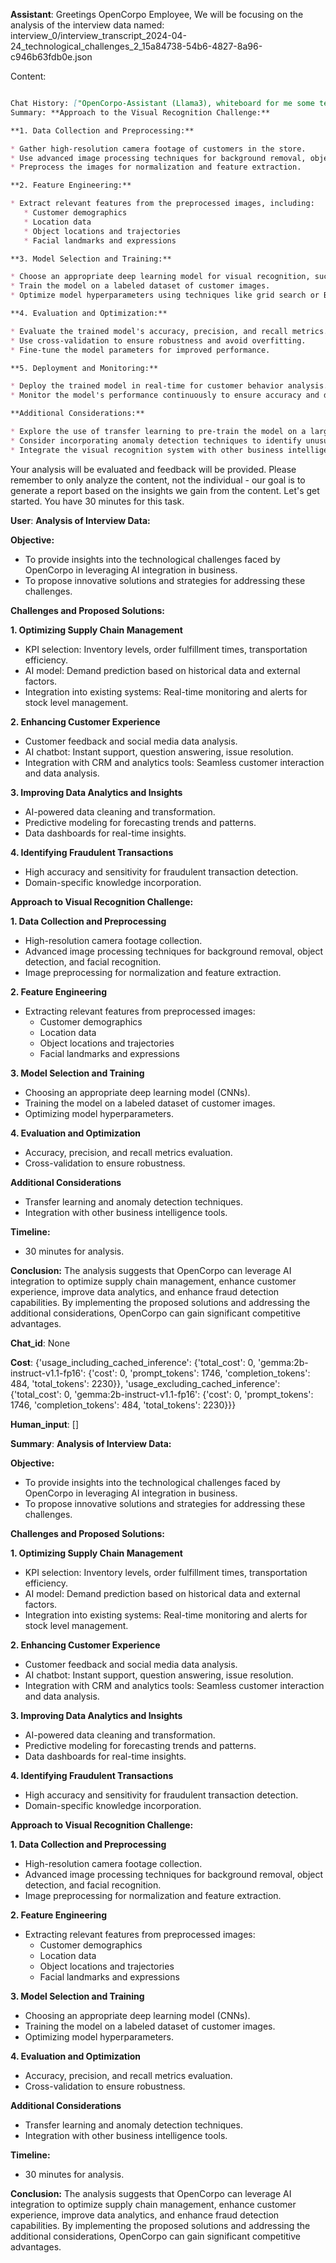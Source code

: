 **Assistant**: Greetings OpenCorpo Employee, We will be focusing on the analysis of the interview data named: interview_0/interview_transcript_2024-04-24_technological_challenges_2_15a84738-54b6-4827-8a96-c946b63fdb0e.json 


 Content: 

 ```md

 Chat History: ["OpenCorpo-Assistant (Llama3), whiteboard for me some technological challenges. Propose a solution for AI integration in business. I will evaluate your answers and give my feedback, then propose a problem to you. You will answer and I will evaluate. Let's now begin. You have 30 minutes.", "Sounds great! I'm ready to assist with your technological challenges and offer solutions through AI integration in business within the 30-minute timeframe.\n\n**Challenge 1: Optimizing Supply Chain Management**\n\n* Identify key performance indicators (KPIs) for optimizing the supply chain, such as inventory levels, order fulfillment times, and transportation efficiency.\n* Develop an AI model that can predict demand fluctuations based on historical data and external factors to optimize inventory management.\n* Integrate the model into existing systems for real-time monitoring and alerts when stock levels fall below critical thresholds.\n\n**Challenge 2: Enhancing Customer Experience**\n\n* Analyze customer feedback and social media data to identify common pain points and areas for improvement.\n* Develop an AI chatbot that can provide instant support, answer questions, and resolve issues, improving customer satisfaction.\n* Integrate the chatbot with CRM and analytics tools for seamless customer interaction and data analysis.\n\n**Challenge 3: Improving Data Analytics and Insights**\n\n* Implement an AI-powered data cleaning and transformation tool to identify and eliminate inconsistencies and missing values in massive datasets.\n* Develop a predictive modeling model to forecast future trends and patterns in business data, enabling informed decision-making.\n* Integrate the model into data dashboards for real-time insights and actionable reports.\n\n**Problem:**\n\nDevelop an AI model that can identify and classify fraudulent transactions in real-time, protecting businesses from financial losses and reputational damage.\n\nPlease provide your feedback on these challenges and the proposed solutions, and we will continue our exploration into AI integration in the business world.", "Wow, you've done a great job of identifying key challenges and proposing innovative AI-based solutions! Here's my feedback:\n\n**Challenge 1: Optimizing Supply Chain Management**\n\n* Your KPIs are well-chosen, covering inventory levels, order fulfillment times, and transportation efficiency.\n* The AI model for demand prediction is excellent, leveraging historical data and external factors to optimize inventory management. Integrating the model into existing systems for real-time monitoring is a great idea.\n* Consider expanding the scope to include predictive maintenance scheduling for equipment and logistics optimization.\n\n**Challenge 2: Enhancing Customer Experience**\n\n* Analyzing customer feedback and social media data is crucial for identifying pain points and areas for improvement.\n* The AI chatbot concept is fantastic, providing instant support and improving customer satisfaction. Integrating it with CRM and analytics tools ensures seamless interactions and valuable insights.\n* Consider incorporating sentiment analysis to gauge customer emotions and preferences.\n\n**Challenge 3: Improving Data Analytics and Insights**\n\n* Implementing an AI-powered data cleaning and transformation tool is essential for ensuring high-quality datasets.\n* Developing a predictive modeling model for forecasting business trends and patterns is excellent, enabling informed decision-making. Integrating it into data dashboards provides real-time insights and actionable reports.\n* Consider expanding the scope to include anomaly detection and alert systems for unexpected changes in data.\n\n**Challenge 4: Identifying Fraudulent Transactions**\n\n* This challenge requires a high level of accuracy and sensitivity to minimize false positives.\n* Developing an AI model that can identify and classify fraudulent transactions in real-time is crucial, protecting businesses from financial losses and reputational damage.\n* Consider incorporating machine learning algorithms with domain-specific knowledge (e.g., credit card transaction patterns) for improved performance.\n\nNow, let's move on to the next challenge!\n\n**New Challenge:**\n\nA retail company wants to leverage AI-powered visual recognition to analyze customer behavior and preferences in-store. Develop an AI model that can:\n\n1. Identify customer demographics (age, gender, etc.) from camera feeds.\n2. Track customer movements within the store to analyze browsing patterns.\n3. Predict product recommendations based on customer interactions.\n\nWhat's your approach to solving this challenge?", "**Approach to the Visual Recognition Challenge:**\n\n**1. Data Collection and Preprocessing:**\n\n* Gather high-resolution camera footage of customers in the store.\n* Use advanced image processing techniques for background removal, object detection, and facial recognition.\n* Preprocess the images for normalization and feature extraction.\n\n**2. Feature Engineering:**\n\n* Extract relevant features from the preprocessed images, including:\n    * Customer demographics\n    * Location data\n    * Object locations and trajectories\n    * Facial landmarks and expressions\n\n**3. Model Selection and Training:**\n\n* Choose an appropriate deep learning model for visual recognition, such as Convolutional Neural Networks (CNNs).\n* Train the model on a labeled dataset of customer images.\n* Optimize model hyperparameters using techniques like grid search or Bayesian optimization.\n\n**4. Evaluation and Optimization:**\n\n* Evaluate the trained model's accuracy, precision, and recall metrics.\n* Use cross-validation to ensure robustness and avoid overfitting.\n* Fine-tune the model parameters for improved performance.\n\n**5. Deployment and Monitoring:**\n\n* Deploy the trained model in real-time for customer behavior analysis.\n* Monitor the model's performance continuously to ensure accuracy and detect any anomalies.\n\n**Additional Considerations:**\n\n* Explore the use of transfer learning to pre-train the model on a larger dataset and transfer the knowledge to the specific task.\n* Consider incorporating anomaly detection techniques to identify unusual or suspicious behaviors.\n* Integrate the visual recognition system with other business intelligence tools for comprehensive customer insights."] 
 Summary: **Approach to the Visual Recognition Challenge:**

**1. Data Collection and Preprocessing:**

* Gather high-resolution camera footage of customers in the store.
* Use advanced image processing techniques for background removal, object detection, and facial recognition.
* Preprocess the images for normalization and feature extraction.

**2. Feature Engineering:**

* Extract relevant features from the preprocessed images, including:
    * Customer demographics
    * Location data
    * Object locations and trajectories
    * Facial landmarks and expressions

**3. Model Selection and Training:**

* Choose an appropriate deep learning model for visual recognition, such as Convolutional Neural Networks (CNNs).
* Train the model on a labeled dataset of customer images.
* Optimize model hyperparameters using techniques like grid search or Bayesian optimization.

**4. Evaluation and Optimization:**

* Evaluate the trained model's accuracy, precision, and recall metrics.
* Use cross-validation to ensure robustness and avoid overfitting.
* Fine-tune the model parameters for improved performance.

**5. Deployment and Monitoring:**

* Deploy the trained model in real-time for customer behavior analysis.
* Monitor the model's performance continuously to ensure accuracy and detect any anomalies.

**Additional Considerations:**

* Explore the use of transfer learning to pre-train the model on a larger dataset and transfer the knowledge to the specific task.
* Consider incorporating anomaly detection techniques to identify unusual or suspicious behaviors.
* Integrate the visual recognition system with other business intelligence tools for comprehensive customer insights. 
``` 


 Your analysis will be evaluated and feedback will be provided. Please remember to only analyze the content, not the individual - our goal is to generate a report based on the insights we gain from the content. Let's get started. You have 30 minutes for this task.

**User**: **Analysis of Interview Data:**

**Objective:**
- To provide insights into the technological challenges faced by OpenCorpo in leveraging AI integration in business.
- To propose innovative solutions and strategies for addressing these challenges.

**Challenges and Proposed Solutions:**

**1. Optimizing Supply Chain Management**
- KPI selection: Inventory levels, order fulfillment times, transportation efficiency.
- AI model: Demand prediction based on historical data and external factors.
- Integration into existing systems: Real-time monitoring and alerts for stock level management.

**2. Enhancing Customer Experience**
- Customer feedback and social media data analysis.
- AI chatbot: Instant support, question answering, issue resolution.
- Integration with CRM and analytics tools: Seamless customer interaction and data analysis.

**3. Improving Data Analytics and Insights**
- AI-powered data cleaning and transformation.
- Predictive modeling for forecasting trends and patterns.
- Data dashboards for real-time insights.

**4. Identifying Fraudulent Transactions**
- High accuracy and sensitivity for fraudulent transaction detection.
- Domain-specific knowledge incorporation.

**Approach to Visual Recognition Challenge:**

**1. Data Collection and Preprocessing**
- High-resolution camera footage collection.
- Advanced image processing techniques for background removal, object detection, and facial recognition.
- Image preprocessing for normalization and feature extraction.

**2. Feature Engineering**
- Extracting relevant features from preprocessed images:
    - Customer demographics
    - Location data
    - Object locations and trajectories
    - Facial landmarks and expressions

**3. Model Selection and Training**
- Choosing an appropriate deep learning model (CNNs).
- Training the model on a labeled dataset of customer images.
- Optimizing model hyperparameters.

**4. Evaluation and Optimization**
- Accuracy, precision, and recall metrics evaluation.
- Cross-validation to ensure robustness.

**Additional Considerations**
- Transfer learning and anomaly detection techniques.
- Integration with other business intelligence tools.

**Timeline:**
- 30 minutes for analysis.

**Conclusion:**
The analysis suggests that OpenCorpo can leverage AI integration to optimize supply chain management, enhance customer experience, improve data analytics, and enhance fraud detection capabilities. By implementing the proposed solutions and addressing the additional considerations, OpenCorpo can gain significant competitive advantages.

**Chat_id**: None

**Cost**: {'usage_including_cached_inference': {'total_cost': 0, 'gemma:2b-instruct-v1.1-fp16': {'cost': 0, 'prompt_tokens': 1746, 'completion_tokens': 484, 'total_tokens': 2230}}, 'usage_excluding_cached_inference': {'total_cost': 0, 'gemma:2b-instruct-v1.1-fp16': {'cost': 0, 'prompt_tokens': 1746, 'completion_tokens': 484, 'total_tokens': 2230}}}

**Human_input**: []

**Summary**: **Analysis of Interview Data:**

**Objective:**
- To provide insights into the technological challenges faced by OpenCorpo in leveraging AI integration in business.
- To propose innovative solutions and strategies for addressing these challenges.

**Challenges and Proposed Solutions:**

**1. Optimizing Supply Chain Management**
- KPI selection: Inventory levels, order fulfillment times, transportation efficiency.
- AI model: Demand prediction based on historical data and external factors.
- Integration into existing systems: Real-time monitoring and alerts for stock level management.

**2. Enhancing Customer Experience**
- Customer feedback and social media data analysis.
- AI chatbot: Instant support, question answering, issue resolution.
- Integration with CRM and analytics tools: Seamless customer interaction and data analysis.

**3. Improving Data Analytics and Insights**
- AI-powered data cleaning and transformation.
- Predictive modeling for forecasting trends and patterns.
- Data dashboards for real-time insights.

**4. Identifying Fraudulent Transactions**
- High accuracy and sensitivity for fraudulent transaction detection.
- Domain-specific knowledge incorporation.

**Approach to Visual Recognition Challenge:**

**1. Data Collection and Preprocessing**
- High-resolution camera footage collection.
- Advanced image processing techniques for background removal, object detection, and facial recognition.
- Image preprocessing for normalization and feature extraction.

**2. Feature Engineering**
- Extracting relevant features from preprocessed images:
    - Customer demographics
    - Location data
    - Object locations and trajectories
    - Facial landmarks and expressions

**3. Model Selection and Training**
- Choosing an appropriate deep learning model (CNNs).
- Training the model on a labeled dataset of customer images.
- Optimizing model hyperparameters.

**4. Evaluation and Optimization**
- Accuracy, precision, and recall metrics evaluation.
- Cross-validation to ensure robustness.

**Additional Considerations**
- Transfer learning and anomaly detection techniques.
- Integration with other business intelligence tools.

**Timeline:**
- 30 minutes for analysis.

**Conclusion:**
The analysis suggests that OpenCorpo can leverage AI integration to optimize supply chain management, enhance customer experience, improve data analytics, and enhance fraud detection capabilities. By implementing the proposed solutions and addressing the additional considerations, OpenCorpo can gain significant competitive advantages.

